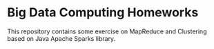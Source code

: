 ﻿# Big Data Computing Homeworks
 
 This repository contains some exercise on MapReduce and Clustering based on Java Apache Sparks library. 
